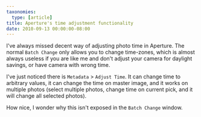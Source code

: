 ```yaml
---
taxonomies:
  type: [article]
title: Aperture's time adjustment functionality
date: 2010-09-13 00:00:00-08:00
---
```

I've always missed decent way of adjusting photo time in Aperture. The normal `Batch Change` only allows you to change time-zones, which is almost always useless if you are like me and don't adjust your camera for daylight savings, or have camera with wrong time.

I've just noticed there is `Metadata` > `Adjust Time`. It can change time to arbitrary values, it can change the time on master image, and it works on multiple photos (select multiple photos, change time on current pick, and it will change all selected photos).

How nice, I wonder why this isn't exposed in the `Batch Change` window.

